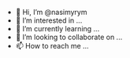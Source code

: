- 👋 Hi, I’m @nasimyrym
- 👀 I’m interested in ...
- 🌱 I’m currently learning ...
- 💞️ I’m looking to collaborate on ...
- 📫 How to reach me ...

<!---
nasimyrym/nasimyrym is a ✨ special ✨ repository because its `README.md` (this file) appears on your GitHub profile.
You can click the Preview link to take a look at your changes.
--->
